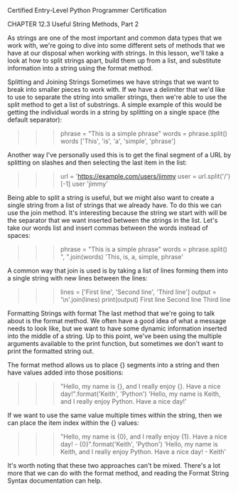 
Certified Entry-Level Python Programmer Certification


CHAPTER 12.3
Useful String Methods, Part 2

As strings are one of the most important and common data types that we work with, we're going to dive into some different
sets of methods that we have at our disposal when working with strings. In this lesson, we'll take a look at how to split strings apart, build them up from a list, and substitute information into a string using the format method.

Splitting and Joining Strings
Sometimes we have strings that we want to break into smaller pieces to work with. If we have a delimiter that we'd like to use to separate the string into smaller strings, then we're able to use the split method to get a list of substrings. A simple example of this would be getting the individual words in a string by splitting on a single space (the default separator):

>>> phrase = "This is a simple phrase"
>>> words = phrase.split()
>>> words
['This', 'is', 'a', 'simple', 'phrase']

Another way I've personally used this is to get the final segment of a URL by splitting on slashes and then selecting the last item in the list:

>>> url = 'https://example.com/users/jimmy
>>> user = url.split('/')[-1]
>>> user
'jimmy'

Being able to split a string is useful, but we might also want to create a single string from a list of strings that we already have. To do this we can use the join method. It's interesting because the string we start with will be the separator that we want inserted between the strings in the list. Let's take our words list and insert commas between the words instead of spaces:

>>> phrase = "This is a simple phrase"
>>> words = phrase.split()
>>> ", ".join(words)
'This, is, a, simple, phrase'

A common way that join is used is by taking a list of lines forming them into a single string with new lines between the lines:

>>> lines = ['First line', 'Second line', 'Third line']
>>> output = '\n'.join(lines)
>>> print(output)
First line
Second line
Third line

Formatting Strings with format
The last method that we're going to talk about is the format method. We often have a good idea of what a message needs to look like, but we want to have some dynamic information inserted into the middle of a string. Up to this point, we've been using the multiple arguments available to the print function, but sometimes we don't want to print the formatted string out.

The format method allows us to place {} segments into a string and then have values added into those positions:

>>> "Hello, my name is {}, and I really enjoy {}. Have a nice day!".format('Keith', 'Python')
'Hello, my name is Keith, and I really enjoy Python. Have a nice day!'

If we want to use the same value multiple times within the string, then we can place the item index within the {} values:

>>> "Hello, my name is {0}, and I really enjoy {1}. Have a nice day! - {0}".format('Keith', 'Python')
'Hello, my name is Keith, and I really enjoy Python. Have a nice day! - Keith'

It's worth noting that these two approaches can't be mixed. There's a lot more that we can do with the format method, and reading the Format String Syntax documentation can help.